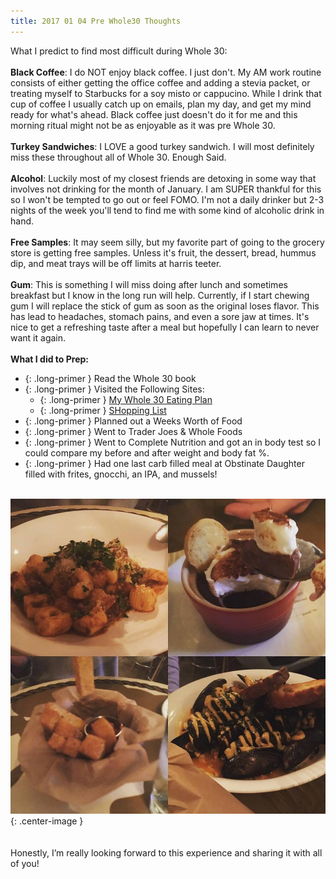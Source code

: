 ```yaml
---
title: 2017 01 04 Pre Whole30 Thoughts
---
```


What I predict to find most difficult during Whole 30:<br /><br />
**Black Coffee**: I do NOT enjoy black coffee. I just don't.  My AM work routine consists of either getting the office coffee and adding a stevia packet, or treating myself to Starbucks for a soy misto or cappucino. While I drink that cup of coffee I usually catch up on emails, plan my day, and get my mind ready for what's ahead. Black coffee just doesn't do it for me and this morning ritual might not be as enjoyable as it was pre Whole 30.
<br /><br />
**Turkey Sandwiches**: I LOVE a good turkey sandwich. I will most definitely miss these throughout all of Whole 30. Enough Said.<br /><br />
**Alcohol**: Luckily most of my closest friends are detoxing in some way that involves not drinking for the month of January. I am SUPER thankful for this so I won't be tempted to go out or feel FOMO. I'm not a daily drinker but 2-3 nights of the week you'll tend to find me with some kind of alcoholic drink in hand. <br /><br />
**Free Samples**: It may seem silly, but my favorite part of going to the grocery store is getting free samples. Unless it's fruit, the dessert, bread, hummus dip, and meat trays will be off limits at harris teeter.<br /><br />
**Gum**: This is something I will miss doing after lunch and sometimes breakfast but I know in the long run will help. Currently, if I start chewing gum I will replace the stick of gum as soon as the original loses flavor. This has lead to headaches, stomach pains, and even a sore jaw at times. It's nice to get a refreshing taste after a meal but hopefully I can learn to never want it again.
<br /><br />
**What I did to Prep:**
<br />
* {: .long-primer } Read the Whole 30 book
* {: .long-primer } Visited the Following Sites:
  * {: .long-primer } [My Whole 30 Eating Plan](http://goodcheapeats.com/my-whole-30-eating-plan/)
  * {: .long-primer } [SHopping List](http://whole30.com/downloads/book-shopping-list.pdf)
* {: .long-primer }  Planned out a Weeks Worth of Food
* {: .long-primer }  Went to Trader Joes & Whole Foods
* {: .long-primer }  Went to Complete Nutrition and got an in body test so I could compare my before and after weight and body fat %.
* {: .long-primer }  Had one last carb filled meal at Obstinate Daughter filled with frites, gnocchi, an IPA, and mussels!
<br /><br />

![Image of pre-whole30](/images/pre-whole30-full.jpg){: .center-image }
<br /><br />
<br />
Honestly, I’m really looking forward to this experience and sharing it with all of you!
